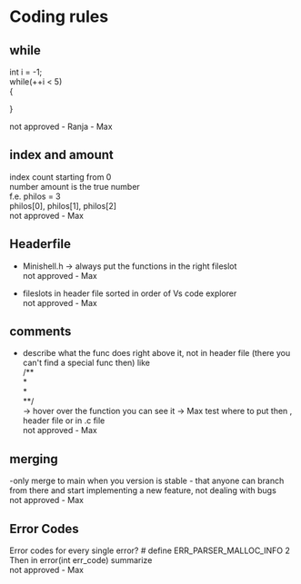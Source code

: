 # Coding rules

## while <br/>
int i = -1; <br/>
while(++i < 5) <br/>
{

}

not approved - Ranja - Max
## index and amount <br/>
index count starting from 0 <br/>
number amount is the true number <br/>
f.e. philos = 3 <br/>
philos[0], philos[1], philos[2] <br/>
not approved - Max <br/>

## Headerfile
- Minishell.h -> always put the functions in the right fileslot <br/>
not approved - Max <br/>

- fileslots in header file sorted in order of Vs code explorer<br/>
not approved - Max <br/>

## comments
- describe what the func does right above it, not in header file (there you can't find a special func then) like<br/>
/**<br/>
*<br/>
*<br/>
**/<br/>
-> hover over the function you can see it -> Max test where to put then , header file or in .c file<br/>
not approved - Max <br/>

## merging
-only merge to main when you version is stable - that anyone can branch from there and start implementing a new feature, not dealing with bugs<br/>
not approved - Max <br/>

## Error Codes
Error codes for every single error? # define ERR_PARSER_MALLOC_INFO 2<br/>
Then in error(int err_code) summarize <br/>
not approved - Max <br/>
